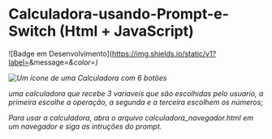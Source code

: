 # Calculadora-usando-Prompt-e-Switch (Html + JavaScript)

![Badge em Desenvolvimento](https://img.shields.io/static/v1?label=<LABEL>&message=<Em Pausa>&color=<blue>)

![Um ícone de uma Calculadora com 6 botões](https://user-images.githubusercontent.com/105376328/192547392-b0182315-fd04-47f3-92c5-d295ea0562b8.png)

uma calculadora que recebe 3 variaveis que são escolhidas pelo usuario, a primeira escolhe a operação, a segunda e a terceira escolhem os números;

Para usar a calculadora, abra o arquivo calculadora_navegador.html em um navegador e siga as intruções do prompt.

